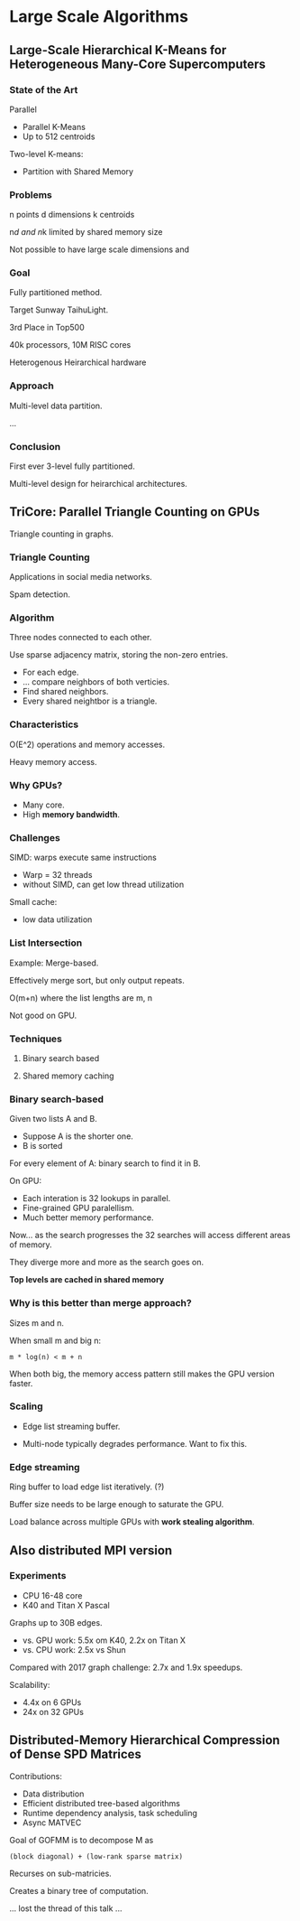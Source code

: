 # Large Scale Algorithms

## Large-Scale Hierarchical K-Means for Heterogeneous Many-Core Supercomputers

### State of the Art

Parallel

* Parallel K-Means
* Up to 512 centroids

Two-level K-means:

* Partition with Shared Memory

### Problems

n points
d dimensions
k centroids

n*d and n*k limited by shared memory size

Not possible to have large scale dimensions and

### Goal

Fully partitioned method.

Target Sunway TaihuLight.

3rd Place in Top500

40k processors, 10M RISC cores

Heterogenous Heirarchical hardware

### Approach

Multi-level data partition.

...



### Conclusion

First ever 3-level fully partitioned.

Multi-level design for heirarchical architectures.


## TriCore: Parallel Triangle Counting on GPUs

Triangle counting in graphs.

### Triangle Counting

Applications in social media networks.

Spam detection.

### Algorithm

Three nodes connected to each other.

Use sparse adjacency matrix, storing the non-zero entries.

* For each edge.
* ... compare neighbors of both verticies.
* Find shared neighbors.
* Every shared neightbor is a triangle.

### Characteristics

O(E^2) operations and memory accesses.

Heavy memory access.

### Why GPUs?

* Many core.
* High **memory bandwidth**.

### Challenges

SIMD: warps execute same instructions

- Warp = 32 threads
- without SIMD, can get low thread utilization

Small cache:

- low data utilization

### List Intersection

Example: Merge-based.

Effectively merge sort, but only output repeats.

O(m+n) where the list lengths are m, n

Not good on GPU.

### Techniques

1. Binary search based

2. Shared memory caching

### Binary search-based

Given two lists A and B.

- Suppose A is the shorter one.
- B is sorted

For every element of A: binary search to find it in B.

On GPU:

* Each interation is 32 lookups in parallel.
* Fine-grained GPU paralellism.
* Much better memory performance.

Now... as the search progresses the 32 searches will access different areas of
memory.

They diverge more and more as the search goes on.

**Top levels are cached in shared memory**

### Why is this better than merge approach?

Sizes m and n.

When small m and big n:

```
m * log(n) < m + n
```

When both big, the memory access pattern still makes the GPU version faster.

### Scaling

* Edge list streaming buffer.

* Multi-node typically degrades performance. Want to fix this.

### Edge streaming

Ring buffer to load edge list iteratively. (?)

Buffer size needs to be large enough to saturate the GPU.

Load balance across multiple GPUs with **work stealing algorithm**.

## Also distributed MPI version

### Experiments

- CPU 16-48 core
- K40 and Titan X Pascal

Graphs up to 30B edges.

- vs. GPU work: 5.5x om K40, 2.2x on Titan X
- vs. CPU work: 2.5x vs Shun

Compared with 2017 graph challenge: 2.7x and 1.9x speedups.

Scalability:

* 4.4x on 6 GPUs
* 24x on 32 GPUs


## Distributed-Memory Hierarchical Compression of Dense SPD Matrices

Contributions:

* Data distribution
* Efficient distributed tree-based algorithms
* Runtime dependency analysis, task scheduling
* Async MATVEC

Goal of GOFMM is to decompose M as

```
(block diagonal) + (low-rank sparse matrix)
```

Recurses on sub-matricies.

Creates a binary tree of computation.


... lost the thread of this talk ...
